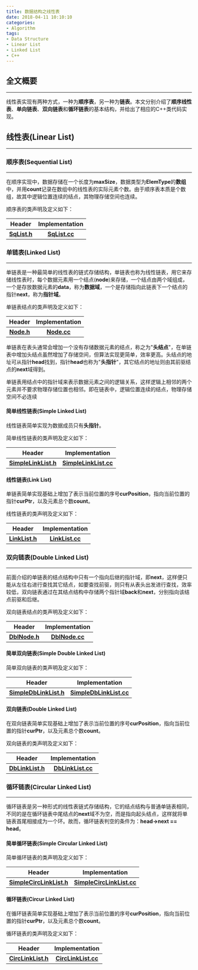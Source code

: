 ```yaml
---
title: 数据结构之线性表
date: 2018-04-11 10:10:10
categories:
- Algorithm
tags:
- Data Structure
- Linear List
- Linked List
- C++
---
```


## 全文概要
---
线性表实现有两种方式，一种为**顺序表**，另一种为**链表**。本文分别介绍了**顺序线性表**、**单向链表**、**双向链表**和**循环链表**的基本结构，并给出了相应的C++类代码实现。
<!--more-->

## 线性表(Linear List)
---

### 顺序表(Sequential List)
---
在顺序实现中，数据存储在一个长度为**maxSize**，数据类型为**ElemType**的**数组**中，并用**count**记录在数组中的线性表的实际元素个数。由于顺序表本质是个数组，故其中逻辑位置连续的结点，其物理存储空间也连续。

顺序表的类声明及定义如下：

|  Header  |  Implementation  |
| :---: | :---: |
|[**SqList.h**](https://github.com/sundongxu/data-structure/blob/master/SqList.h)|[**SqList.cc**](https://github.com/sundongxu/data-structure/blob/master/SqList.cc)|

### 单链表(Linked List)
---
单链表是一种最简单的线性表的链式存储结构，单链表也称为线性链表，用它来存储线性表时，每个数据元素用一个结点(**node**)来存储，一个结点由两个域组成，一个是存放数据元素的**data**，称为**数据域**，一个是存储指向此链表下一个结点的指针**next**，称为**指针域**。

单链表结点的类声明及定义如下：

|  Header  |  Implementation  |
| :---: | :---: |
|[**Node.h**](https://github.com/sundongxu/data-structure/blob/master/Node.h)|[**Node.cc**](https://github.com/sundongxu/data-structure/blob/master/Node.cc)|

单链表在表头通常会增加一个没有存储数据元素的结点，称之为"**头结点**"，在单链表中增加头结点虽然增加了存储空间，但算法实现更简单，效率更高。头结点的地址可从指针**head**找到，指针**head**也称为"**头指针**"，其它结点的地址则由其前驱结点的**next**域得到。

单链表用结点中的指针域来表示数据元素之间的逻辑关系，这样逻辑上相邻的两个元素并不要求物理存储位置也相邻。即在链表中，逻辑位置连续的结点，物理存储空间不必连续

#### 简单线性链表(Simple Linked List) 
线性链表简单实现为数据成员只有**头指针**。

简单线性链表的类声明及定义如下：

|  Header  |  Implementation  |
| :---: | :---: |
|[**SimpleLinkList.h**](https://github.com/sundongxu/data-structure/blob/master/SimpleLinkList.h)|[**SimpleLinkList.cc**](https://github.com/sundongxu/data-structure/blob/master/SimpleLinkList.cc)|

#### 线性链表(Link List)
单链表简单实现基础上增加了表示当前位置的序号**curPosition**，指向当前位置的指针**curPtr**，以及元素总个数**count**。

线性链表的类声明及定义如下：

|  Header  |  Implementation  |
| :---: | :---: |
|[**LinkList.h**](https://github.com/sundongxu/data-structure/blob/master/LinkList.h)|[**LinkList.cc**](https://github.com/sundongxu/data-structure/blob/master/LinkList.cc)|

### 双向链表(Double Linked List)
---
前面介绍的单链表的结点结构中只有一个指向后继的指针域，即**next**，这样便只能从左往右进行查找其它结点，如要查找前驱，则只有从表头出发进行查找，效率较低，双向链表通过在其结点结构中存储两个指针域**back**和**next**，分别指向该结点前驱和后继。

双向链表结点的类声明及定义如下：

|  Header  |  Implementation  |
| :---: | :---: |
|[**DblNode.h**](https://github.com/sundongxu/data-structure/blob/master/DblNode.h)|[**DblNode.cc**](https://github.com/sundongxu/data-structure/blob/master/DblNode.cc)|

#### 简单双向链表(Simple Double Linked List)
简单双向链表的类声明及定义如下：

|  Header  |  Implementation  |
| :---: | :---: |
|[**SimpleDbLinkList.h**](https://github.com/sundongxu/data-structure/blob/master/SimpleDbLinkList.h)|[**SimpleDbLinkList.cc**](https://github.com/sundongxu/data-structure/blob/master/SimpleDbLinkList.cc)|

#### 双向链表(Double Linked List)
在双向链表简单实现基础上增加了表示当前位置的序号**curPosition**，指向当前位置的指针**curPtr**，以及元素总个数**count**。

双向链表的类声明及定义如下：

|  Header  |  Implementation  |
| :---: | :---: |
|[**DbLinkList.h**](https://github.com/sundongxu/data-structure/blob/master/DbLinkList.h)|[**DbLinkList.cc**](https://github.com/sundongxu/data-structure/blob/master/DbLinkList.cc)|

### 循环链表(Circular Linked List)
---
循环链表是另一种形式的线性表链式存储结构，它的结点结构与普通单链表相同，不同的是在循环链表中尾结点的**next**域不为空，而是指向起头结点，这样就将单链表首尾相接成为一个环。故而，循环链表判空的条件为：**head->next == head**。

#### 简单循环链表(Simple Circular Linked List)
简单循环链表的类声明及定义如下：

|  Header  |  Implementation  |
| :---: | :---: |
|[**SimpleCircLinkList.h**](https://github.com/sundongxu/data-structure/blob/master/SimpleCircLinkList.h)|[**SimpleCircLinkList.cc**](https://github.com/sundongxu/data-structure/blob/master/SimpleCircLinkList.cc)|

#### 循环链表(Circur Linked List)
在循环链表简单实现基础上增加了表示当前位置的序号**curPosition**，指向当前位置的指针**curPtr**，以及元素总个数**count**。

循环链表的类声明及定义如下：

|  Header  |  Implementation  |
| :---: | :---: |
|[**CircLinkList.h**](https://github.com/sundongxu/data-structure/blob/master/CircLinkList.h)|[**CircLinkList.cc**](https://github.com/sundongxu/data-structure/blob/master/CircLinkList.cc)|